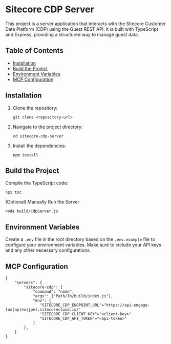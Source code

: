 # Sitecore CDP Server

This project is a server application that interacts with the Sitecore Customer Data Platform (CDP) using the Guest REST API. It is built with TypeScript and Express, providing a structured way to manage guest data.

## Table of Contents

- [Installation](#installation)
- [Build the Project](#build-the-project)
- [Environment Variables](#environment-variables)
- [MCP Configuration](#mcp-configuration)

## Installation

1. Clone the repository:
   ```
   git clone <repository-url>
   ```
2. Navigate to the project directory:
   ```
   cd sitecore-cdp-server
   ```
3. Install the dependencies:
   ```
   npm install
   ```

## Build the Project

Compile the TypeScript code:

```
npx tsc
```

(Optional) Manually Run the Server

```
node build/CdpServer.js
```

## Environment Variables

Create a `.env` file in the root directory based on the `.env.example` file to configure your environment variables. Make sure to include your API keys and any other necessary configurations.

## MCP Configuration

```
{
    "servers": {
        "sitecore-cdp": {
            "command": "node",
            "args": ["Path/To/build/index.js"],
            "env": {
               "SITECORE_CDP_ENDPOINT_URL"="https://api-engage-[us|ap|eu|jpe].sitecorecloud.io/'
               "SITECORE_CDP_CLIENT_KEY"="<client-key>"
               "SITECORE_CDP_API_TOKEN"="<api-token>"
            }
        },
    }
}
```